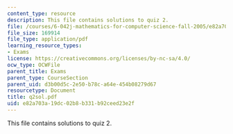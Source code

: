 ```yaml
---
content_type: resource
description: This file contains solutions to quiz 2.
file: /courses/6-042j-mathematics-for-computer-science-fall-2005/e82a703a19dc02b8b331b92ceed23e2f_q2sol.pdf
file_size: 169914
file_type: application/pdf
learning_resource_types:
- Exams
license: https://creativecommons.org/licenses/by-nc-sa/4.0/
ocw_type: OCWFile
parent_title: Exams
parent_type: CourseSection
parent_uid: d3b00d5c-2e50-b78c-a64e-454b08279d67
resourcetype: Document
title: q2sol.pdf
uid: e82a703a-19dc-02b8-b331-b92ceed23e2f
---
```

This file contains solutions to quiz 2.